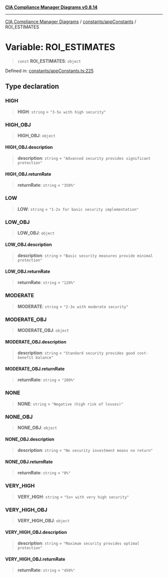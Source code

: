 [**CIA Compliance Manager Diagrams v0.8.14**](../../../README.md)

***

[CIA Compliance Manager Diagrams](../../../modules.md) / [constants/appConstants](../README.md) / ROI\_ESTIMATES

# Variable: ROI\_ESTIMATES

> `const` **ROI\_ESTIMATES**: `object`

Defined in: [constants/appConstants.ts:225](https://github.com/Hack23/cia-compliance-manager/blob/257dd569f432a46611a1746c832a7e3d29232229/src/constants/appConstants.ts#L225)

## Type declaration

### HIGH

> **HIGH**: `string` = `"3-5x with high security"`

### HIGH\_OBJ

> **HIGH\_OBJ**: `object`

#### HIGH\_OBJ.description

> **description**: `string` = `"Advanced security provides significant protection"`

#### HIGH\_OBJ.returnRate

> **returnRate**: `string` = `"350%"`

### LOW

> **LOW**: `string` = `"1-2x for basic security implementation"`

### LOW\_OBJ

> **LOW\_OBJ**: `object`

#### LOW\_OBJ.description

> **description**: `string` = `"Basic security measures provide minimal protection"`

#### LOW\_OBJ.returnRate

> **returnRate**: `string` = `"120%"`

### MODERATE

> **MODERATE**: `string` = `"2-3x with moderate security"`

### MODERATE\_OBJ

> **MODERATE\_OBJ**: `object`

#### MODERATE\_OBJ.description

> **description**: `string` = `"Standard security provides good cost-benefit balance"`

#### MODERATE\_OBJ.returnRate

> **returnRate**: `string` = `"200%"`

### NONE

> **NONE**: `string` = `"Negative (high risk of losses)"`

### NONE\_OBJ

> **NONE\_OBJ**: `object`

#### NONE\_OBJ.description

> **description**: `string` = `"No security investment means no return"`

#### NONE\_OBJ.returnRate

> **returnRate**: `string` = `"0%"`

### VERY\_HIGH

> **VERY\_HIGH**: `string` = `"5x+ with very high security"`

### VERY\_HIGH\_OBJ

> **VERY\_HIGH\_OBJ**: `object`

#### VERY\_HIGH\_OBJ.description

> **description**: `string` = `"Maximum security provides optimal protection"`

#### VERY\_HIGH\_OBJ.returnRate

> **returnRate**: `string` = `"450%"`
